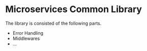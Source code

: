 # Microservices Common Library

The library is consisted of the following parts.

- Error Handling
- Middlewares
- ...
